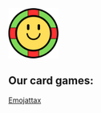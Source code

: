 <img src="smiley cards.png" alt="logo" width="100" height="100">

## Our card games:
<a href="/The-Smiley-Card-Games/emojattax">Emojattax</a>
